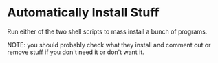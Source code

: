 Automatically Install Stuff
================

Run either of the two shell scripts to mass install a bunch of programs.

NOTE: you should probably check what they install and comment out or remove stuff if you don't need it or don't want it.